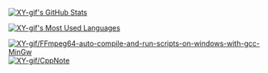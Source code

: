 <!-- XY-gif's GitHub Stats -->

<p>
	<a href="https://github-readme-stats.vercel.app/api?username=XY-gif&theme=default&count_private=false&show_icons=true">
	<img alt="XY-gif's GitHub Stats"  src="https://github-readme-stats.vercel.app/api?username=XY-gif&theme=default&count_private=false&show_icons=true" />
</a>
</p>


<!-- XY-gif's Most Used Languages -->

<p>
	<a href="https://github-readme-stats.vercel.app/api/top-langs/?username=XY-gif&theme=default&hide_title=false&layout=compact&hide=css%2Chtml%2Cless">
	<img alt="XY-gif's Most Used Languages"  src="https://github-readme-stats.vercel.app/api/top-langs/?username=XY-gif&theme=default&hide_title=false&layout=compact&hide=css%2Chtml%2Cless" />
</a>
</p>

<!-- XY-gif's GitHub Pinned Repositories -->

<a href="https://github.com/XY-gif/FFmpeg64-auto-compile-and-run-scripts-on-windows-with-gcc-MinGw">
	<img alt="XY-gif/FFmpeg64-auto-compile-and-run-scripts-on-windows-with-gcc-MinGw"  src="https://github-readme-stats.vercel.app/api/pin?username=XY-gif&theme=default&show_owner=false&repo=FFmpeg64-auto-compile-and-run-scripts-on-windows-with-gcc-MinGw" />
</a><a href="https://github.com/XY-gif/CppNote">
	<img alt="XY-gif/CppNote"  src="https://github-readme-stats.vercel.app/api/pin?username=XY-gif&theme=default&show_owner=false&repo=CppNote" />
</a>
